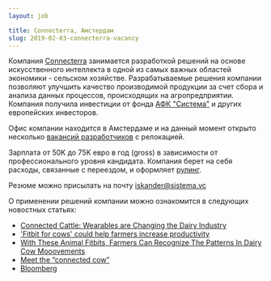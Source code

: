 ```yaml
---
layout: job

title: Connecterra, Амстердам
slug: 2019-02-03-connecterra-vacancy
---
```


Компания [Connecterra](https://www.connecterra.io/join-the-team/) занимается разработкой решений на основе искусственного интеллекта в одной из самых важных областей экономики - сельском хозяйстве. Разрабатываемые решения компании позволяют улучшить качество производимой продукции за счет сбора и анализа данных процессов, происходящих на агропредприятии. Компания получила инвестиции от фонда [АФК "Система"](http://www.sistema.ru) и других европейских инвесторов.

Офис компании находится в Амстердаме и на данный момент открыто несколько [вакансий разработчиков](https://www.connecterra.io/join-the-team/) с релокацией.

Зарплата от 50K до 75K евро в год (gross) в зависимости от профессионального уровня кандидата. Компания берет на себя расходы, связанные с переездом, и оформляет [рулинг](https://www.iamsterdam.com/en/living/take-care-of-official-matters/highly-skilled-migrants/thirty-percent-ruling).

Резюме можно присылать на почту [iskander@sistema.vc](mailto:iskander@sistema.vc)

О применении решений компании можно ознакомится в следующих новостных статьях:
* [Connected Cattle: Wearables are Changing the Dairy Industry](http://theinstitute.ieee.org/technology-topics/life-sciences/connected-cattle-wearables-are-changing-the-dairy-industry)
* ['Fitbit for cows' could help farmers increase productivity](https://www.cnbc.com/video/2017/03/29/fitbit-for-cows-could-help-farmers-increase-productivity.html?play=1)
* [With These Animal Fitbits, Farmers Can Recognize The Patterns In Dairy Cow Mooovements](https://www.fastcompany.com/3053823/with-these-animal-fitbits-farmers-can-recognize-the-patterns-in-dairy-cow-mooovements)
* [Meet the “connected cow”](https://www.ft.com/content/2db7e742-7204-11e7-93ff-99f383b09ff9)
* [Bloomberg](https://www.bloomberg.com/news/features/2017-10-19/everyone-s-mad-at-google-and-sundar-pichai-has-to-fix-it)
